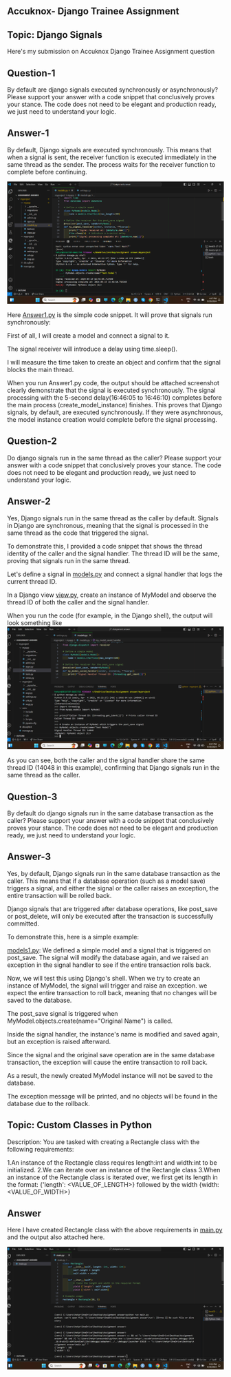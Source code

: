 ## Accuknox- Django Trainee Assignment 
## Topic: Django Signals
Here's my submission on Accuknox Django Trainee Assignment question 
## Question-1
By default are django signals executed synchronously or asynchronously? Please support your answer with a code snippet that conclusively proves your stance. The code does not need to be elegant and production ready, we just need to understand your logic.

## Answer-1
By default, Django signals are executed synchronously. This means that when a signal is sent, the receiver function is executed immediately in the same thread as the sender. The process waits for the receiver function to complete before continuing.

![dashboard snap](https://github.com/Hetprajapati12/Django-Trainee-Assignment-AccuKnox/blob/main/Answer%20of%20question%201.png)

Here [Answer1.py](https://github.com/Hetprajapati12/Django-Trainee-Assignment-AccuKnox/blob/main/Answer1.py) is the simple code snippet. It will prove that signals run synchronously:

First of all, I will create a model and connect a signal to it.

The signal receiver will introduce a delay using time.sleep().

I will measure the time taken to create an object and confirm that the signal blocks the main thread.

When you run Answer1.py code, the output should be attached screenshot clearly demonstrate that the signal is executed synchronously. The signal processing with the 5-second delay(16:46:05 to 16:46:10) completes before the main process (create_model_instance) finishes. This proves that Django signals, by default, are executed synchronously. If they were asynchronous, the model instance creation would complete before the signal processing.

## Question-2
Do django signals run in the same thread as the caller? Please support your answer with a code snippet that conclusively proves your stance. The code does not need to be elegant and production ready, we just need to understand your logic.

## Answer-2
Yes, Django signals run in the same thread as the caller by default. Signals in Django are synchronous, meaning that the signal is processed in the same thread as the code that triggered the signal.

To demonstrate this, I provided a code snippet that shows the thread identity of the caller and the signal handler. The thread ID will be the same, proving that signals run in the same thread.

Let's define a signal in [models.py](https://github.com/Hetprajapati12/Django-Trainee-Assignment-AccuKnox/blob/main/models.py) and connect a signal handler that logs the current thread ID.

In a Django view [view.py](https://github.com/Hetprajapati12/Django-Trainee-Assignment-AccuKnox/blob/main/view.py), create an instance of MyModel and observe the thread ID of both the caller and the signal handler.

When you run the code (for example, in the Django shell), the output will look something like ![dash board snap](https://github.com/Hetprajapati12/Django-Trainee-Assignment-AccuKnox/blob/main/Answer%20of%20question%202.png)

As you can see, both the caller and the signal handler share the same thread ID (14048 in this example), confirming that Django signals run in the same thread as the caller.

## Question-3
By default do django signals run in the same database transaction as the caller? Please support your answer with a code snippet that conclusively proves your stance. The code does not need to be elegant and production ready, we just need to understand your logic.

## Answer-3
Yes, by default, Django signals run in the same database transaction as the caller. This means that if a database operation (such as a model save) triggers a signal, and either the signal or the caller raises an exception, the entire transaction will be rolled back.

Django signals that are triggered after database operations, like post_save or post_delete, will only be executed after the transaction is successfully committed.

To demonstrate this, here is a simple example:

[models1.py](https://github.com/Hetprajapati12/Django-Trainee-Assignment-AccuKnox/blob/main/models1.py): We defined a simple model and a signal that is triggered on post_save. The signal will modify the database again, and we raised an exception in the signal handler to see if the entire transaction rolls back.

Now, we will test this using Django's shell. When we try to create an instance of MyModel, the signal will trigger and raise an exception. we expect the entire transaction to roll back, meaning that no changes will be saved to the database.

The post_save signal is triggered when MyModel.objects.create(name="Original Name") is called.

Inside the signal handler, the instance's name is modified and saved again, but an exception is raised afterward.

Since the signal and the original save operation are in the same database transaction, the exception will cause the entire transaction to roll back.

As a result, the newly created MyModel instance will not be saved to the database.

The exception message will be printed, and no objects will be found in the database due to the rollback.

## Topic: Custom Classes in Python

Description: You are tasked with creating a Rectangle class with the following requirements:

1.An instance of the Rectangle class requires length:int and width:int to be initialized.
2.We can iterate over an instance of the Rectangle class 
3.When an instance of the Rectangle class is iterated over, we first get its length in the format: {'length': <VALUE_OF_LENGTH>} followed by the width {width: <VALUE_OF_WIDTH>}

## Answer

Here I have created Rectangle class with the above requirements in [main.py](https://github.com/Hetprajapati12/Django-Trainee-Assignment-AccuKnox/blob/main/main.py) and the output also attached here.

![answer](https://github.com/Hetprajapati12/Django-Trainee-Assignment-AccuKnox/blob/main/answer.png)
